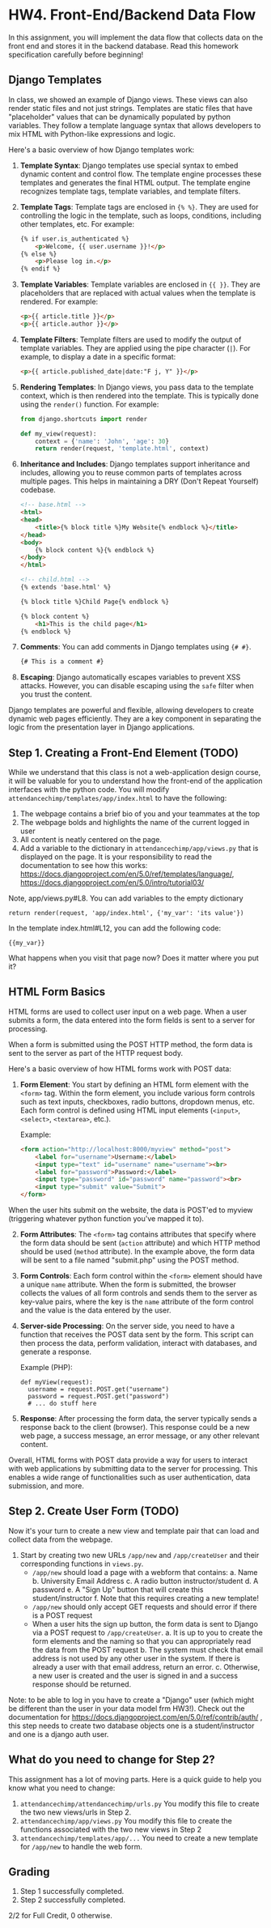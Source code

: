 # HW4. Front-End/Backend Data Flow
In this assignment, you will implement the data flow that collects data on the front end and stores it in the backend database. Read this homework specification carefully before beginning!

## Django Templates
In class, we showed an example of Django views. These views can also render static files and not just strings. Templates are static files that have "placeholder" values that can be dynamically populated by python variables. They follow a template language syntax that allows developers to mix HTML with Python-like expressions and logic.

Here's a basic overview of how Django templates work:

1. **Template Syntax**: Django templates use special syntax to embed dynamic content and control flow. The template engine processes these templates and generates the final HTML output. The template engine recognizes template tags, template variables, and template filters.

2. **Template Tags**: Template tags are enclosed in `{% %}`. They are used for controlling the logic in the template, such as loops, conditions, including other templates, etc. For example:

    ```html
    {% if user.is_authenticated %}
        <p>Welcome, {{ user.username }}!</p>
    {% else %}
        <p>Please log in.</p>
    {% endif %}
    ```

3. **Template Variables**: Template variables are enclosed in `{{ }}`. They are placeholders that are replaced with actual values when the template is rendered. For example:

    ```html
    <p>{{ article.title }}</p>
    <p>{{ article.author }}</p>
    ```

4. **Template Filters**: Template filters are used to modify the output of template variables. They are applied using the pipe character (`|`). For example, to display a date in a specific format:

    ```html
    <p>{{ article.published_date|date:"F j, Y" }}</p>
    ```

5. **Rendering Templates**: In Django views, you pass data to the template context, which is then rendered into the template. This is typically done using the `render()` function. For example:

    ```python
    from django.shortcuts import render

    def my_view(request):
        context = {'name': 'John', 'age': 30}
        return render(request, 'template.html', context)
    ```

6. **Inheritance and Includes**: Django templates support inheritance and includes, allowing you to reuse common parts of templates across multiple pages. This helps in maintaining a DRY (Don't Repeat Yourself) codebase.

    ```html
    <!-- base.html -->
    <html>
    <head>
        <title>{% block title %}My Website{% endblock %}</title>
    </head>
    <body>
        {% block content %}{% endblock %}
    </body>
    </html>
    ```

    ```html
    <!-- child.html -->
    {% extends 'base.html' %}

    {% block title %}Child Page{% endblock %}

    {% block content %}
        <h1>This is the child page</h1>
    {% endblock %}
    ```

7. **Comments**: You can add comments in Django templates using `{# #}`.

    ```html
    {# This is a comment #}
    ```

8. **Escaping**: Django automatically escapes variables to prevent XSS attacks. However, you can disable escaping using the `safe` filter when you trust the content.

Django templates are powerful and flexible, allowing developers to create dynamic web pages efficiently. They are a key component in separating the logic from the presentation layer in Django applications.

## Step 1. Creating a Front-End Element (TODO)
While we understand that this class is not a web-application design course, it will be valuable for you to understand how the front-end of the application interfaces with the python code. You will modify `attendancechimp/templates/app/index.html` to have the following:
1. The webpage contains a brief bio of you and your teammates at the top
2. The webpage bolds and highlights the name of the current logged in user 
3. All content is neatly centered on the page.
4. Add a variable to the dictionary in `attendancechimp/app/views.py` that is displayed on the page. It is your responsibility to read the documentation to see how this works: https://docs.djangoproject.com/en/5.0/ref/templates/language/, https://docs.djangoproject.com/en/5.0/intro/tutorial03/

Note, app/views.py#L8. You can add variables to the empty dictionary
```
return render(request, 'app/index.html', {'my_var': 'its value'})
```

In the template index.html#L12, you can add the following code:
```
{{my_var}}
```

What happens when you visit that page now? Does it matter where you put it?

## HTML Form Basics
HTML forms are used to collect user input on a web page. When a user submits a form, the data entered into the form fields is sent to a server for processing. 

When a form is submitted using the POST HTTP method, the form data is sent to the server as part of the HTTP request body. 

Here's a basic overview of how HTML forms work with POST data:

1. **Form Element**: You start by defining an HTML form element with the `<form>` tag. Within the form element, you include various form controls such as text inputs, checkboxes, radio buttons, dropdown menus, etc. Each form control is defined using HTML input elements (`<input>`, `<select>`, `<textarea>`, etc.).

   Example:
   ```html
   <form action="http://localhost:8000/myview" method="post">
       <label for="username">Username:</label>
       <input type="text" id="username" name="username"><br>
       <label for="password">Password:</label>
       <input type="password" id="password" name="password"><br>
       <input type="submit" value="Submit">
   </form>
   ```
When the user hits submit on the website, the data is POST'ed to myview (triggering whatever python function you've mapped it to).

2. **Form Attributes**: The `<form>` tag contains attributes that specify where the form data should be sent (`action` attribute) and which HTTP method should be used (`method` attribute). In the example above, the form data will be sent to a file named "submit.php" using the POST method.

3. **Form Controls**: Each form control within the `<form>` element should have a unique `name` attribute. When the form is submitted, the browser collects the values of all form controls and sends them to the server as key-value pairs, where the key is the `name` attribute of the form control and the value is the data entered by the user.

4. **Server-side Processing**: On the server side, you need to have a function that receives the POST data sent by the form. This script can then process the data, perform validation, interact with databases, and generate a response.

   Example (PHP):
   ```
   def myView(request):
     username = request.POST.get("username")
     password = request.POST.get("password")
     # ... do stuff here
   ```

5. **Response**: After processing the form data, the server typically sends a response back to the client (browser). This response could be a new web page, a success message, an error message, or any other relevant content.

Overall, HTML forms with POST data provide a way for users to interact with web applications by submitting data to the server for processing. This enables a wide range of functionalities such as user authentication, data submission, and more.

## Step 2. Create User Form (TODO)
Now it's your turn to create a new view and template pair that can load and collect data from the webpage. 

1. Start by creating two new URLs `/app/new` and `/app/createUser` and their corresponding functions in `views.py`.
   - `/app/new` should load a page with a webform that contains:
     a. Name
     b. University Email Address
     c. A radio button instructor/student
     d. A password
     e. A "Sign Up" button that will create this student/instructor
     f. Note that this requires creating a new template! 
   - `/app/new` should only accept GET requests and should error if there is a POST request
   - When a user hits the sign up button, the form data is sent to Django via a POST request to `/app/createUser`.
     a. It is up to you to create the form elements and the naming so that you can appropriately read the data from the POST request
     b. The system must check that email address is not used by any other user in the system. If there is already a user with that email address, return an error.
     c. Otherwise, a new user is created and the user is signed in and a success response should be returned.
     
Note: to be able to log in you have to create a "Django" user (which might be different than the user in your data model frm HW3!). Check out the documentation for https://docs.djangoproject.com/en/5.0/ref/contrib/auth/ , this step needs to create two database objects one is a student/instructor and one is a django auth user. 

## What do you need to change for Step 2?
This assignment has a lot of moving parts. Here is a quick guide to help you know what you need to change:
1. `attendancechimp/attendancechimp/urls.py` You modify this file to create the two new views/urls in Step 2.
2. `attendancechimp/app/views.py` You modify this file to create the functions associated with the two new views in Step 2
3. `attendancechimp/templates/app/...` You need to create a new template for `/app/new` to handle the web form.

## Grading
1. Step 1 successfully completed.
2. Step 2 successfully completed.

2/2 for Full Credit, 0 otherwise.

